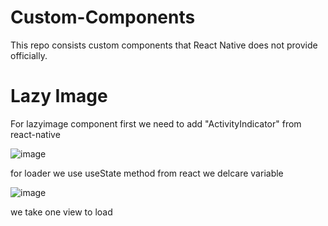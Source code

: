 # Custom-Components
This repo consists custom components that React Native does not provide officially.


# Lazy Image
  For lazyimage component first we need to add "ActivityIndicator" from react-native
  
![image](https://user-images.githubusercontent.com/4476493/136534262-26d465fd-f924-47d2-a1e5-932314dc2c77.png)

for loader we use useState method from react we delcare variable

![image](https://user-images.githubusercontent.com/4476493/136534951-9d4b15b0-80ea-4b53-bfd4-fbdbfb9a2dba.png)

we take one view to load 


